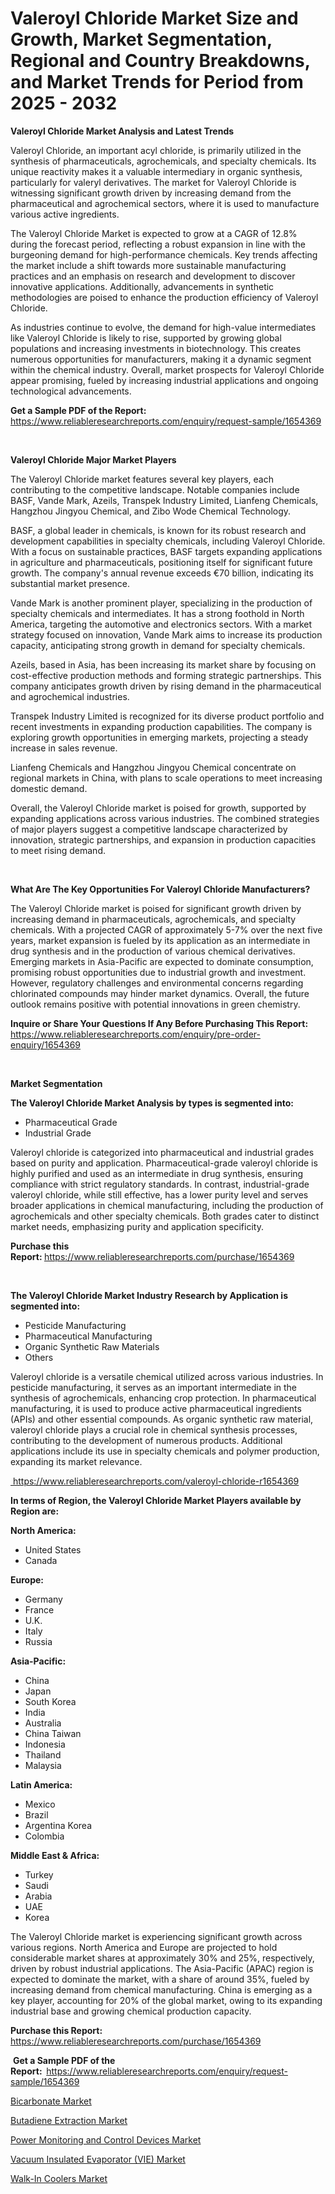 <p><h1>Valeroyl Chloride Market Size and Growth, Market Segmentation, Regional and Country Breakdowns, and Market Trends for Period from 2025 -  2032</h1></p><p><strong>Valeroyl Chloride Market Analysis and Latest Trends</strong></p>
<p><p>Valeroyl Chloride, an important acyl chloride, is primarily utilized in the synthesis of pharmaceuticals, agrochemicals, and specialty chemicals. Its unique reactivity makes it a valuable intermediary in organic synthesis, particularly for valeryl derivatives. The market for Valeroyl Chloride is witnessing significant growth driven by increasing demand from the pharmaceutical and agrochemical sectors, where it is used to manufacture various active ingredients.</p><p>The Valeroyl Chloride Market is expected to grow at a CAGR of 12.8% during the forecast period, reflecting a robust expansion in line with the burgeoning demand for high-performance chemicals. Key trends affecting the market include a shift towards more sustainable manufacturing practices and an emphasis on research and development to discover innovative applications. Additionally, advancements in synthetic methodologies are poised to enhance the production efficiency of Valeroyl Chloride.</p><p>As industries continue to evolve, the demand for high-value intermediates like Valeroyl Chloride is likely to rise, supported by growing global populations and increasing investments in biotechnology. This creates numerous opportunities for manufacturers, making it a dynamic segment within the chemical industry. Overall, market prospects for Valeroyl Chloride appear promising, fueled by increasing industrial applications and ongoing technological advancements.</p></p>
<p><strong>Get a Sample PDF of the Report:&nbsp;</strong> <a href="https://www.reliableresearchreports.com/enquiry/request-sample/1654369?utm_campaign=2287&utm_medium=2&utm_source=Github&utm_content=ia&utm_term=02042025&utm_id=valeroyl-chloride">https://www.reliableresearchreports.com/enquiry/request-sample/1654369</a></p>
<p>&nbsp;</p>
<p><strong>Valeroyl Chloride Major Market Players</strong></p>
<p><p>The Valeroyl Chloride market features several key players, each contributing to the competitive landscape. Notable companies include BASF, Vande Mark, Azeils, Transpek Industry Limited, Lianfeng Chemicals, Hangzhou Jingyou Chemical, and Zibo Wode Chemical Technology.</p><p>BASF, a global leader in chemicals, is known for its robust research and development capabilities in specialty chemicals, including Valeroyl Chloride. With a focus on sustainable practices, BASF targets expanding applications in agriculture and pharmaceuticals, positioning itself for significant future growth. The company's annual revenue exceeds €70 billion, indicating its substantial market presence.</p><p>Vande Mark is another prominent player, specializing in the production of specialty chemicals and intermediates. It has a strong foothold in North America, targeting the automotive and electronics sectors. With a market strategy focused on innovation, Vande Mark aims to increase its production capacity, anticipating strong growth in demand for specialty chemicals.</p><p>Azeils, based in Asia, has been increasing its market share by focusing on cost-effective production methods and forming strategic partnerships. This company anticipates growth driven by rising demand in the pharmaceutical and agrochemical industries.</p><p>Transpek Industry Limited is recognized for its diverse product portfolio and recent investments in expanding production capabilities. The company is exploring growth opportunities in emerging markets, projecting a steady increase in sales revenue.</p><p>Lianfeng Chemicals and Hangzhou Jingyou Chemical concentrate on regional markets in China, with plans to scale operations to meet increasing domestic demand.</p><p>Overall, the Valeroyl Chloride market is poised for growth, supported by expanding applications across various industries. The combined strategies of major players suggest a competitive landscape characterized by innovation, strategic partnerships, and expansion in production capacities to meet rising demand.</p></p>
<p>&nbsp;</p>
<p><strong>What Are The Key Opportunities For Valeroyl Chloride Manufacturers?</strong></p>
<p><p>The Valeroyl Chloride market is poised for significant growth driven by increasing demand in pharmaceuticals, agrochemicals, and specialty chemicals. With a projected CAGR of approximately 5-7% over the next five years, market expansion is fueled by its application as an intermediate in drug synthesis and in the production of various chemical derivatives. Emerging markets in Asia-Pacific are expected to dominate consumption, promising robust opportunities due to industrial growth and investment. However, regulatory challenges and environmental concerns regarding chlorinated compounds may hinder market dynamics. Overall, the future outlook remains positive with potential innovations in green chemistry.</p></p>
<p><strong>Inquire or Share Your Questions If Any Before Purchasing This Report:</strong> <a href="https://www.reliableresearchreports.com/enquiry/pre-order-enquiry/1654369?utm_campaign=2287&utm_medium=2&utm_source=Github&utm_content=ia&utm_term=02042025&utm_id=valeroyl-chloride">https://www.reliableresearchreports.com/enquiry/pre-order-enquiry/1654369</a></p>
<p>&nbsp;</p>
<p><strong>Market Segmentation</strong></p>
<p><strong>The Valeroyl Chloride Market Analysis by types is segmented into:</strong></p>
<p><ul><li>Pharmaceutical Grade</li><li>Industrial Grade</li></ul></p>
<p><p>Valeroyl chloride is categorized into pharmaceutical and industrial grades based on purity and application. Pharmaceutical-grade valeroyl chloride is highly purified and used as an intermediate in drug synthesis, ensuring compliance with strict regulatory standards. In contrast, industrial-grade valeroyl chloride, while still effective, has a lower purity level and serves broader applications in chemical manufacturing, including the production of agrochemicals and other specialty chemicals. Both grades cater to distinct market needs, emphasizing purity and application specificity.</p></p>
<p><strong>Purchase this Report:&nbsp;</strong><a href="https://www.reliableresearchreports.com/purchase/1654369?utm_campaign=2287&utm_medium=2&utm_source=Github&utm_content=ia&utm_term=02042025&utm_id=valeroyl-chloride">https://www.reliableresearchreports.com/purchase/1654369</a></p>
<p>&nbsp;</p>
<p><strong>The Valeroyl Chloride Market Industry Research by Application is segmented into:</strong></p>
<p><ul><li>Pesticide Manufacturing</li><li>Pharmaceutical Manufacturing</li><li>Organic Synthetic Raw Materials</li><li>Others</li></ul></p>
<p><p>Valeroyl chloride is a versatile chemical utilized across various industries. In pesticide manufacturing, it serves as an important intermediate in the synthesis of agrochemicals, enhancing crop protection. In pharmaceutical manufacturing, it is used to produce active pharmaceutical ingredients (APIs) and other essential compounds. As organic synthetic raw material, valeroyl chloride plays a crucial role in chemical synthesis processes, contributing to the development of numerous products. Additional applications include its use in specialty chemicals and polymer production, expanding its market relevance.</p></p>
<p><a href="https://www.reliableresearchreports.com/valeroyl-chloride-r1654369?utm_campaign=2287&utm_medium=2&utm_source=Github&utm_content=ia&utm_term=02042025&utm_id=valeroyl-chloride">&nbsp;https://www.reliableresearchreports.com/valeroyl-chloride-r1654369</a></p>
<p><strong>In terms of Region, the Valeroyl Chloride Market Players available by Region are:</strong></p>
<p>
    <p> <strong> North America: </strong>
        <ul>
            <li>United States</li>
            <li>Canada</li>
        </ul>
        </p> 
    <p> <strong> Europe: </strong>
        <ul>
            <li>Germany</li>
            <li>France</li>
            <li>U.K.</li>
            <li>Italy</li>
            <li>Russia</li>
        </ul>
        </p> 
    <p> <strong> Asia-Pacific: </strong>
        <ul>
            <li>China</li>
            <li>Japan</li>
            <li>South Korea</li>
            <li>India</li>
            <li>Australia</li>
            <li>China Taiwan</li>
            <li>Indonesia</li>
            <li>Thailand</li>
            <li>Malaysia</li>
        </ul>
        </p> 
    <p> <strong> Latin America: </strong>
        <ul>
            <li>Mexico</li>
            <li>Brazil</li>
            <li>Argentina Korea</li>
            <li>Colombia</li>
        </ul>
        </p> 
    <p> <strong> Middle East & Africa: </strong>
        <ul>
            <li>Turkey</li>
            <li>Saudi</li>
            <li>Arabia</li>
            <li>UAE</li>
            <li>Korea</li>
        </ul>
    </p>
    </p>
<p><p>The Valeroyl Chloride market is experiencing significant growth across various regions. North America and Europe are projected to hold considerable market shares at approximately 30% and 25%, respectively, driven by robust industrial applications. The Asia-Pacific (APAC) region is expected to dominate the market, with a share of around 35%, fueled by increasing demand from chemical manufacturing. China is emerging as a key player, accounting for 20% of the global market, owing to its expanding industrial base and growing chemical production capacity.</p></p>
<p><strong>Purchase this Report: </strong><a href="https://www.reliableresearchreports.com/purchase/1654369?utm_campaign=2287&utm_medium=2&utm_source=Github&utm_content=ia&utm_term=02042025&utm_id=valeroyl-chloride">https://www.reliableresearchreports.com/purchase/1654369</a></p>
<p>&nbsp;<strong>Get a Sample PDF of the Report:&nbsp;&nbsp;</strong><a href="https://www.reliableresearchreports.com/enquiry/request-sample/1654369?utm_campaign=2287&utm_medium=2&utm_source=Github&utm_content=ia&utm_term=02042025&utm_id=valeroyl-chloride">https://www.reliableresearchreports.com/enquiry/request-sample/1654369</a></p>
<p><strong></strong></p>
<p><p><a href="https://github.com/shongranch73/Market-Research-Report-List-1/blob/main/bicarbonate-market.md?utm_campaign=2287&utm_medium=2&utm_source=Github&utm_content=ia&utm_term=02042025&utm_id=valeroyl-chloride">Bicarbonate Market</a></p><p><a href="https://github.com/amourdeeks8j/Market-Research-Report-List-1/blob/main/butadiene-extraction-market.md?utm_campaign=2287&utm_medium=2&utm_source=Github&utm_content=ia&utm_term=02042025&utm_id=valeroyl-chloride">Butadiene Extraction Market</a></p><p><a href="https://www.linkedin.com/pulse/significant-growth-anticipated-power-monitoring-control-devices-dtlfe?utm_campaign=2287&utm_medium=2&utm_source=Github&utm_content=ia&utm_term=02042025&utm_id=valeroyl-chloride">Power Monitoring and Control Devices Market</a></p><p><a href="https://www.linkedin.com/pulse/growth-forecast-vacuum-insulated-evaporator-vie-industry-rjtoe?utm_campaign=2287&utm_medium=2&utm_source=Github&utm_content=ia&utm_term=02042025&utm_id=valeroyl-chloride">Vacuum Insulated Evaporator (VIE) Market</a></p><p><a href="https://www.linkedin.com/pulse/in-depth-walk-in-coolers-market-review-size-share-104cagr-growth-egj1e?utm_campaign=2287&utm_medium=2&utm_source=Github&utm_content=ia&utm_term=02042025&utm_id=valeroyl-chloride">Walk-In Coolers Market</a></p></p>